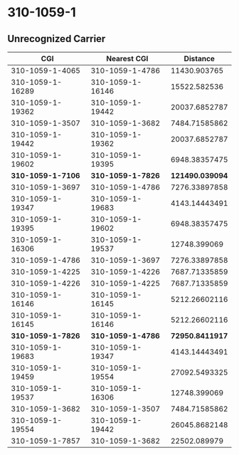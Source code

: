 # 310-1059-1
## Unrecognized Carrier


| CGI | Nearest CGI | Distance |
|-----|-------------|----------|
| 310-1059-1-4065 | 310-1059-1-4786 | 11430.903765 |
| 310-1059-1-16289 | 310-1059-1-16146 | 15522.582536 |
| 310-1059-1-19362 | 310-1059-1-19442 | 20037.6852787 |
| 310-1059-1-3507 | 310-1059-1-3682 | 7484.71585862 |
| 310-1059-1-19442 | 310-1059-1-19362 | 20037.6852787 |
| 310-1059-1-19602 | 310-1059-1-19395 | 6948.38357475 |
| **310-1059-1-7106** | **310-1059-1-7826** | **121490.039094** |
| 310-1059-1-3697 | 310-1059-1-4786 | 7276.33897858 |
| 310-1059-1-19347 | 310-1059-1-19683 | 4143.14443491 |
| 310-1059-1-19395 | 310-1059-1-19602 | 6948.38357475 |
| 310-1059-1-16306 | 310-1059-1-19537 | 12748.399069 |
| 310-1059-1-4786 | 310-1059-1-3697 | 7276.33897858 |
| 310-1059-1-4225 | 310-1059-1-4226 | 7687.71335859 |
| 310-1059-1-4226 | 310-1059-1-4225 | 7687.71335859 |
| 310-1059-1-16146 | 310-1059-1-16145 | 5212.26602116 |
| 310-1059-1-16145 | 310-1059-1-16146 | 5212.26602116 |
| **310-1059-1-7826** | **310-1059-1-4786** | **72950.8411917** |
| 310-1059-1-19683 | 310-1059-1-19347 | 4143.14443491 |
| 310-1059-1-19459 | 310-1059-1-19554 | 27092.5493325 |
| 310-1059-1-19537 | 310-1059-1-16306 | 12748.399069 |
| 310-1059-1-3682 | 310-1059-1-3507 | 7484.71585862 |
| 310-1059-1-19554 | 310-1059-1-19442 | 26045.8682148 |
| 310-1059-1-7857 | 310-1059-1-3682 | 22502.089979 |
